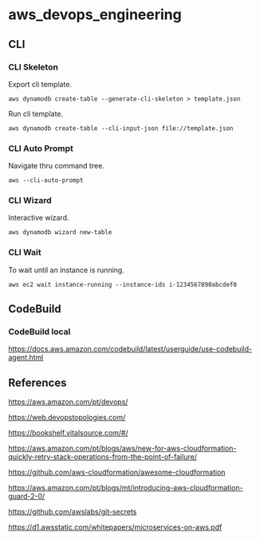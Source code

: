 # aws_devops_engineering

## CLI

### CLI Skeleton

Export cli template.

	aws dynamodb create-table --generate-cli-skeleton > template.json

Run cli template.

	aws dynamodb create-table --cli-input-json file://template.json
	
### CLI Auto Prompt

Navigate thru command tree.

	aws --cli-auto-prompt

### CLI Wizard

Interactive wizard.

    aws dynamodb wizard new-table

### CLI Wait

To wait until an instance is running.

    aws ec2 wait instance-running --instance-ids i-1234567890abcdef0

## CodeBuild

### CodeBuild local

https://docs.aws.amazon.com/codebuild/latest/userguide/use-codebuild-agent.html

## References

https://aws.amazon.com/pt/devops/

https://web.devopstopologies.com/

https://bookshelf.vitalsource.com/#/

https://aws.amazon.com/pt/blogs/aws/new-for-aws-cloudformation-quickly-retry-stack-operations-from-the-point-of-failure/

https://github.com/aws-cloudformation/awesome-cloudformation

https://aws.amazon.com/pt/blogs/mt/introducing-aws-cloudformation-guard-2-0/

https://github.com/awslabs/git-secrets

https://d1.awsstatic.com/whitepapers/microservices-on-aws.pdf


